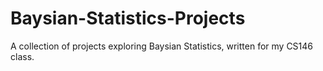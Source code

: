 # Baysian-Statistics-Projects

A collection of projects exploring Baysian Statistics, written for my CS146 class. 
